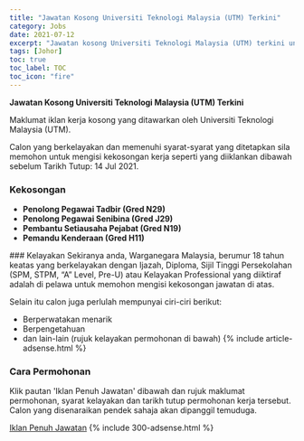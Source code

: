 ```yaml
---
title: "Jawatan Kosong Universiti Teknologi Malaysia (UTM) Terkini" 
category: Jobs 
date: 2021-07-12 
excerpt: "Jawatan kosong Universiti Teknologi Malaysia (UTM) terkini untuk kekosongan Penolong Pegawai Tadbir (Gred N29),Penolong Pegawai Senibina (Gred J29),Pembantu Setiausaha Pejabat (Gred N19),Pemandu Kenderaan (Gred H11)" 
tags: [Johor] 
toc: true 
toc_label: TOC 
toc_icon: "fire" 
--- 
```


**Jawatan Kosong Universiti Teknologi Malaysia (UTM) Terkini**

Maklumat iklan kerja kosong yang ditawarkan oleh Universiti Teknologi Malaysia (UTM). 

Calon yang berkelayakan dan memenuhi syarat-syarat yang ditetapkan sila memohon untuk mengisi kekosongan kerja seperti yang diiklankan dibawah sebelum Tarikh Tutup: 14 Jul 2021. 
### Kekosongan 
<ul>
<li><strong>Penolong Pegawai Tadbir (Gred N29)</strong></li>
<li><strong>Penolong Pegawai Senibina (Gred J29)</strong></li>
<li><strong>Pembantu Setiausaha Pejabat (Gred N19)</strong></li>
<li><strong>Pemandu Kenderaan (Gred H11)</strong></li>
</ul> 
### Kelayakan 
Sekiranya anda, Warganegara Malaysia, berumur 18 tahun keatas yang berkelayakan dengan Ijazah, Diploma, Sijil Tinggi Persekolahan (SPM, STPM, “A” Level, Pre-U) atau Kelayakan Professional yang diiktiraf adalah di pelawa untuk memohon mengisi kekosongan jawatan di atas.

Selain itu calon juga perlulah mempunyai ciri-ciri berikut:
- Berperwatakan menarik
- Berpengetahuan
- dan lain-lain (rujuk kelayakan permohonan di bawah) 
{% include article-adsense.html %} 
### Cara Permohonan 
Klik pautan 'Iklan Penuh Jawatan' dibawah dan rujuk maklumat permohonan, syarat kelayakan dan tarikh tutup permohonan kerja tersebut.
Calon yang disenaraikan pendek sahaja akan dipanggil temuduga.

<a href="https://registrar.utm.my/bsm/career-utm/" class="btn btn--info" target="_blank" rel="nofollow noopenner">Iklan Penuh Jawatan</a> 
{% include 300-adsense.html %} 